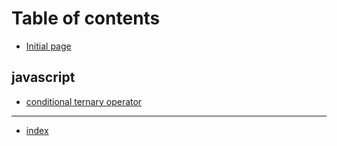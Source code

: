 # Table of contents

* [Initial page](README.md)

## javascript

* [conditional ternary operator](javascript/ternary-operator.md)

---

* [index](untitled.md)

